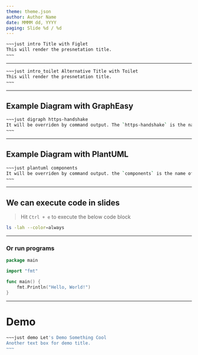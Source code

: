 ```yaml
---
theme: theme.json
author: Author Name
date: MMMM dd, YYYY
paging: Slide %d / %d
---
```


```bash
~~~just intro Title with Figlet
This will render the presnetation title.
~~~
```

---

```bash
~~~just intro_toilet Alternative Title with Toilet
This will render the presnetation title.
~~~
```

---


## Example Diagram with GraphEasy

```bash
~~~just digraph https-handshake
It will be overriden by command output. The `https-handshake` is the name of digraph diagram to render.
~~~
```

---

## Example Diagram with PlantUML

```bash
~~~just plantuml components
It will be overriden by command output. the `components` is the name of PlantUML diagram to render.
~~~
```
---

## We can execute code in slides

> Hit `Ctrl + e` to execute  the below code block

```bash
ls -lah --color=always
```
---

### Or run programs

```go
package main

import "fmt"

func main() {
    fmt.Println("Hello, World!")
}
```

---

# Demo

```bash
~~~just demo Let's Demo Something Cool
Another text box for demo title.
~~~
```
